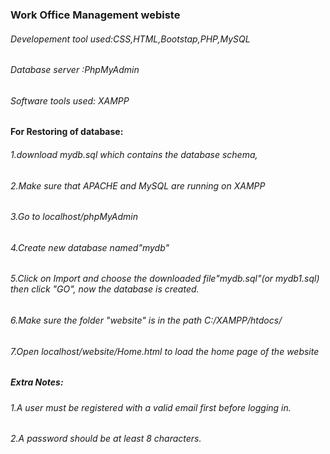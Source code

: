 ### Work Office Management webiste
###### Developement tool used:CSS,HTML,Bootstap,PHP,MySQL
###### Database server :PhpMyAdmin
###### Software tools used: XAMPP
#### For Restoring of database:
###### 1.download mydb.sql which contains the database schema, 
###### 2.Make sure that APACHE and MySQL are running on XAMPP
###### 3.Go to localhost/phpMyAdmin
###### 4.Create new database named"mydb"
###### 5.Click on Import and choose the downloaded file"mydb.sql"(or mydb1.sql) then click "GO", now the database is created.
###### 6.Make sure the folder "website" is in the path C:/XAMPP/htdocs/
###### 7.Open localhost/website/Home.html to load the home page of the website

##### Extra Notes:
###### 1.A user must be registered with a valid email first before logging in.
###### 2.A password should be at least 8 characters.
